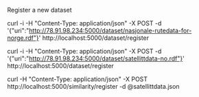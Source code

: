 Register a new dataset

curl -i -H "Content-Type: application/json" -X POST -d '{"uri":"http://78.91.98.234:5000/dataset/nasjonale-rutedata-for-norge.rdf"}' http://localhost:5000/dataset/register

curl -i -H "Content-Type: application/json" -X POST -d '{"uri":"http://78.91.98.234:5000/dataset/satellittdata-no.rdf"}' http://localhost:5000/dataset/register

curl -H "Content-Type: application/json" -X POST http://localhost:5000/similarity/register -d @satellittdata.json

